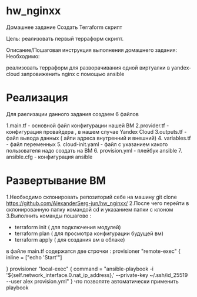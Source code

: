 # hw_nginxx
Домашнее задание
Создать Terraform скрипт

Цель:
реализовать первый терраформ скрипт.


Описание/Пошаговая инструкция выполнения домашнего задания:
Необходимо:

реализовать терраформ для разворачивания одной виртуалки в yandex-cloud
запровиженить nginx с помощью ansible
# Реализация
Для раелизации данного задания создаем 6 файлов

1.main.tf - основной файл  конфигурации нашей ВМ
2.provider.tf - конфигурация провайдера , в нашем случае Yandex Cloud
3.outputs.tf  - файл вывода данных ( айпи адреса внутренний и внешний)
4. variables.tf - файл переменных
5. cloud-init.yaml - файл с указанием какого пользователя надо создать на ВМ
6. provision.yml - плейбук ansible
7. ansible.cfg - конфигурация ansible
# Развертывание ВМ 
1.Необходимо склонировать репозиторий себе на машину git clone https://github.com/AlexanderSerg-jun/hw_nginxx/
2.После чего перейти в склонированную папку командой cd и указанием папки с клоном
3.Выполнить команды пошагово :
  - terraform init ( для подключения модулей)
  - terraform plan ( для просмотра конфигурации будущей вм)
  - terraform apply ( для создания вм в облаке)

в файле main.tf содержатся две строчки :
provisioner "remote-exec" {
    inline = ["echo 'Start'"]

  }
  provisioner "local-exec" {
    command = "ansible-playbook -i '${self.network_interface.0.nat_ip_address},' --private-key ~/.ssh/id_25519 --user alex provision.yml"
  }
  что позволяте автоматически применить playbook
  

